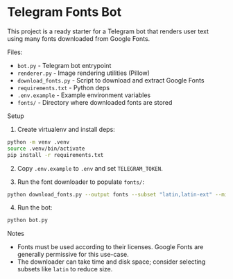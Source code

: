 # Telegram Fonts Bot

This project is a ready starter for a Telegram bot that renders user text using many fonts downloaded from Google Fonts.

Files:
- `bot.py` - Telegram bot entrypoint
- `renderer.py` - Image rendering utilities (Pillow)
- `download_fonts.py` - Script to download and extract Google Fonts
- `requirements.txt` - Python deps
- `.env.example` - Example environment variables
- `fonts/` - Directory where downloaded fonts are stored

Setup

1. Create virtualenv and install deps:

```bash
python -m venv .venv
source .venv/bin/activate
pip install -r requirements.txt
```

2. Copy `.env.example` to `.env` and set `TELEGRAM_TOKEN`.

3. Run the font downloader to populate `fonts/`:

```bash
python download_fonts.py --output fonts --subset "latin,latin-ext" --min_quality ttf
```

4. Run the bot:

```bash
python bot.py
```

Notes
- Fonts must be used according to their licenses. Google Fonts are generally permissive for this use-case.
- The downloader can take time and disk space; consider selecting subsets like `latin` to reduce size.
